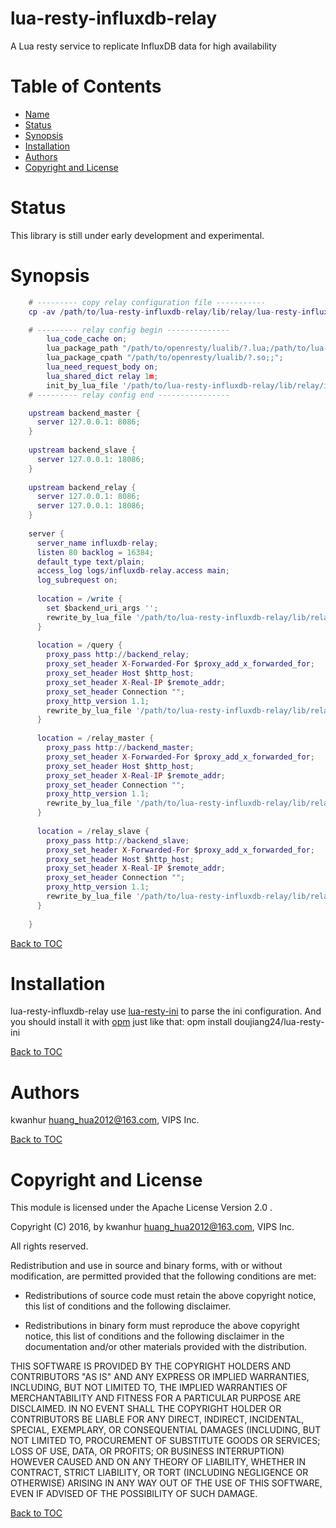 # lua-resty-influxdb-relay
A Lua resty service to replicate InfluxDB data for high availability

Table of Contents
=================

* [Name](#name)
* [Status](#status)
* [Synopsis](#synopsis)
* [Installation](#installation)
* [Authors](#authors)
* [Copyright and License](#copyright-and-license)

Status
======
This library is still under early development and experimental.

Synopsis
========
```lua
    # --------- copy relay configuration file -----------
    cp -av /path/to/lua-resty-influxdb-relay/lib/relay/lua-resty-influxdb-relay.conf.demo /tmp/lua-resty-influxdb-relay.conf

    # --------- relay config begin --------------
    	lua_code_cache on;
    	lua_package_path "/path/to/openresty/lualib/?.lua;/path/to/lua-resty-influxdb-relay/lib/?.lua;;";
    	lua_package_cpath "/path/to/openresty/lualib/?.so;;";
    	lua_need_request_body on;
    	lua_shared_dict relay 1m;
    	init_by_lua_file '/path/to/lua-resty-influxdb-relay/lib/relay/init.lua';
    # --------- relay config end ----------------

    upstream backend_master {
      server 127.0.0.1: 8086;
    }
    
    upstream backend_slave {
      server 127.0.0.1: 18086;
    }
    
    upstream backend_relay {
      server 127.0.0.1: 8086;
      server 127.0.0.1: 18086;
    }
    
    server {
      server_name influxdb-relay;
      listen 80 backlog = 16384;
      default_type text/plain;
      access_log logs/influxdb-relay.access main;
      log_subrequest on;
    
      location = /write {
        set $backend_uri_args '';
        rewrite_by_lua_file '/path/to/lua-resty-influxdb-relay/lib/relay/rewrite.lua';
      }
    
      location = /query {
        proxy_pass http://backend_relay;
        proxy_set_header X-Forwarded-For $proxy_add_x_forwarded_for;
        proxy_set_header Host $http_host;
        proxy_set_header X-Real-IP $remote_addr;
        proxy_set_header Connection "";
        proxy_http_version 1.1;
        rewrite_by_lua_file '/path/to/lua-resty-influxdb-relay/lib/relay/rewrite_query.lua';
      }
    
      location = /relay_master {
        proxy_pass http://backend_master;
        proxy_set_header X-Forwarded-For $proxy_add_x_forwarded_for;
        proxy_set_header Host $http_host;
        proxy_set_header X-Real-IP $remote_addr;
        proxy_set_header Connection "";
        proxy_http_version 1.1;
        rewrite_by_lua_file '/path/to/lua-resty-influxdb-relay/lib/relay/rewrite_relay.lua';
      }
    
      location = /relay_slave {
        proxy_pass http://backend_slave;
        proxy_set_header X-Forwarded-For $proxy_add_x_forwarded_for;
        proxy_set_header Host $http_host;
        proxy_set_header X-Real-IP $remote_addr;
        proxy_set_header Connection "";
        proxy_http_version 1.1;
        rewrite_by_lua_file '/path/to/lua-resty-influxdb-relay/lib/relay/rewrite_relay.lua';
      }
    
    }
```

[Back to TOC](#table-of-contents)

Installation
============

lua-resty-influxdb-relay use [lua-resty-ini](https://github.com/doujiang24/lua-resty-ini) to parse the ini configuration.
And you should install it with [opm](https://github.com/openresty/opm#readme) just like that: opm install doujiang24/lua-resty-ini

[Back to TOC](#table-of-contents)

Authors
=======

kwanhur <huang_hua2012@163.com>, VIPS Inc.

[Back to TOC](#table-of-contents)

Copyright and License
=====================

This module is licensed under the Apache License Version 2.0 .

Copyright (C) 2016, by kwanhur <huang_hua2012@163.com>, VIPS Inc.

All rights reserved.

Redistribution and use in source and binary forms, with or without modification, are permitted provided that the following conditions are met:

* Redistributions of source code must retain the above copyright notice, this list of conditions and the following disclaimer.

* Redistributions in binary form must reproduce the above copyright notice, this list of conditions and the following disclaimer in the documentation and/or other materials provided with the distribution.

THIS SOFTWARE IS PROVIDED BY THE COPYRIGHT HOLDERS AND CONTRIBUTORS "AS IS" AND ANY EXPRESS OR IMPLIED WARRANTIES, INCLUDING, BUT NOT LIMITED TO, THE IMPLIED WARRANTIES OF MERCHANTABILITY AND FITNESS FOR A PARTICULAR PURPOSE ARE DISCLAIMED. IN NO EVENT SHALL THE COPYRIGHT HOLDER OR CONTRIBUTORS BE LIABLE FOR ANY DIRECT, INDIRECT, INCIDENTAL, SPECIAL, EXEMPLARY, OR CONSEQUENTIAL DAMAGES (INCLUDING, BUT NOT LIMITED TO, PROCUREMENT OF SUBSTITUTE GOODS OR SERVICES; LOSS OF USE, DATA, OR PROFITS; OR BUSINESS INTERRUPTION) HOWEVER CAUSED AND ON ANY THEORY OF LIABILITY, WHETHER IN CONTRACT, STRICT LIABILITY, OR TORT (INCLUDING NEGLIGENCE OR OTHERWISE) ARISING IN ANY WAY OUT OF THE USE OF THIS SOFTWARE, EVEN IF ADVISED OF THE POSSIBILITY OF SUCH DAMAGE.

[Back to TOC](#table-of-contents)